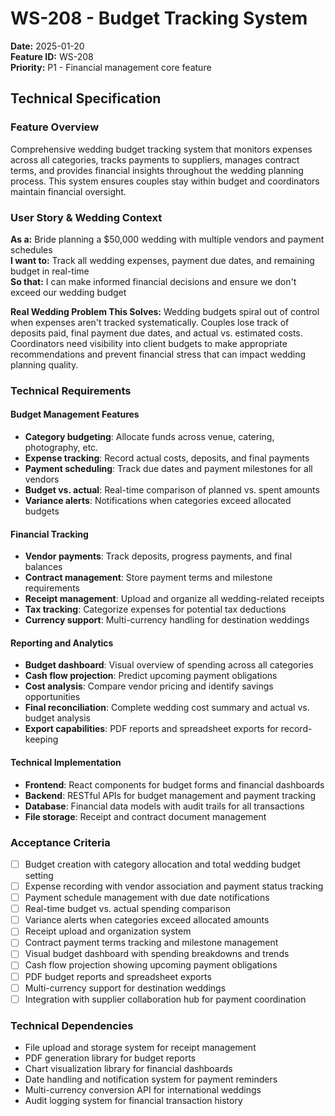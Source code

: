 # WS-208 - Budget Tracking System

**Date:** 2025-01-20  
**Feature ID:** WS-208  
**Priority:** P1 - Financial management core feature  

## Technical Specification

### Feature Overview
Comprehensive wedding budget tracking system that monitors expenses across all categories, tracks payments to suppliers, manages contract terms, and provides financial insights throughout the wedding planning process. This system ensures couples stay within budget and coordinators maintain financial oversight.

### User Story & Wedding Context
**As a:** Bride planning a $50,000 wedding with multiple vendors and payment schedules  
**I want to:** Track all wedding expenses, payment due dates, and remaining budget in real-time  
**So that:** I can make informed financial decisions and ensure we don't exceed our wedding budget  

**Real Wedding Problem This Solves:**
Wedding budgets spiral out of control when expenses aren't tracked systematically. Couples lose track of deposits paid, final payment due dates, and actual vs. estimated costs. Coordinators need visibility into client budgets to make appropriate recommendations and prevent financial stress that can impact wedding planning quality.

### Technical Requirements

#### Budget Management Features
- **Category budgeting**: Allocate funds across venue, catering, photography, etc.
- **Expense tracking**: Record actual costs, deposits, and final payments
- **Payment scheduling**: Track due dates and payment milestones for all vendors
- **Budget vs. actual**: Real-time comparison of planned vs. spent amounts
- **Variance alerts**: Notifications when categories exceed allocated budgets

#### Financial Tracking
- **Vendor payments**: Track deposits, progress payments, and final balances
- **Contract management**: Store payment terms and milestone requirements
- **Receipt management**: Upload and organize all wedding-related receipts
- **Tax tracking**: Categorize expenses for potential tax deductions
- **Currency support**: Multi-currency handling for destination weddings

#### Reporting and Analytics
- **Budget dashboard**: Visual overview of spending across all categories
- **Cash flow projection**: Predict upcoming payment obligations
- **Cost analysis**: Compare vendor pricing and identify savings opportunities
- **Final reconciliation**: Complete wedding cost summary and actual vs. budget analysis
- **Export capabilities**: PDF reports and spreadsheet exports for record-keeping

#### Technical Implementation
- **Frontend**: React components for budget forms and financial dashboards
- **Backend**: RESTful APIs for budget management and payment tracking
- **Database**: Financial data models with audit trails for all transactions
- **File storage**: Receipt and contract document management

### Acceptance Criteria
- [ ] Budget creation with category allocation and total wedding budget setting
- [ ] Expense recording with vendor association and payment status tracking
- [ ] Payment schedule management with due date notifications
- [ ] Real-time budget vs. actual spending comparison
- [ ] Variance alerts when categories exceed allocated amounts
- [ ] Receipt upload and organization system
- [ ] Contract payment terms tracking and milestone management
- [ ] Visual budget dashboard with spending breakdowns and trends
- [ ] Cash flow projection showing upcoming payment obligations
- [ ] PDF budget reports and spreadsheet exports
- [ ] Multi-currency support for destination weddings
- [ ] Integration with supplier collaboration hub for payment coordination

### Technical Dependencies
- File upload and storage system for receipt management
- PDF generation library for budget reports
- Chart visualization library for financial dashboards
- Date handling and notification system for payment reminders
- Multi-currency conversion API for international weddings
- Audit logging system for financial transaction history